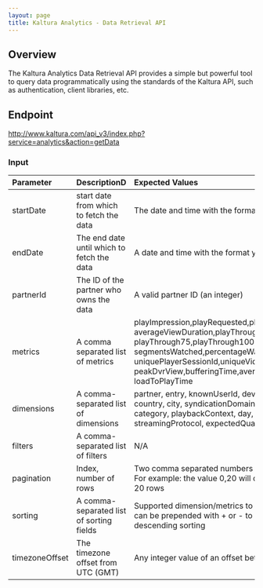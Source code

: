 ```yaml
---
layout: page
title: Kaltura Analytics - Data Retrieval API
---
```

## Overview
The Kaltura Analytics Data Retrieval API provides a simple but powerful tool to query data programmatically using the standards of the Kaltura API, such as authentication, client libraries, etc.

## Endpoint
http://www.kaltura.com/api_v3/index.php?service=analytics&action=getData

### Input


| Parameter     | DescriptionD     | Expected Values | Mandatory |
|:---|:---|:---|:---|
|startDate|	 start date from which to fetch the data|	The	date and time with the format yyyyMMdd-HH24:mi:ss| Yes |
|endDate |	The end date until which to fetch the data	|A date and time with the format yyyyMMdd-HH24:mi:ss | Yes|
|partnerId |	The ID of the partner who owns the data	| A valid partner ID (an integer) |Yes|
|metrics |	A comma separated list of metrics | playImpression,playRequested,play,estimatedMinutesWatched, averageViewDuration,playThrough25,playThrough50, playThrough75,playThrough100,playRatio,averageViewDropOff, segmentsWatched,percentageWatched,uniqueKnownUsers, uniquePlayerSessionId,uniqueVideos,view,dvrView,peakView, peakDvrView,bufferingTime,averageActualBitrate, loadToPlayTime | Yes|
|dimensions| 	A comma-separated list of dimensions |partner, entry, knownUserId, device, operatingSystem, browser, country, city, syndicationDomain, syndicationURL, application, category, playbackContext, day, hour, minute, 10sec, streamingProtocol, expectedQuality, uiConfID |No|
|filters |	A comma-separated list of filters |N/A |No |
|pagination|	Index, number of rows |Two comma separated numbers [i,n], such as i >= 0 and n > 0. For example: the value 0,20 will cause the API to return the first 20 rows | No|
|sorting |A comma-separated list of sorting fields |Supported dimension/metrics to sort the results by. Each field can be prepended with + or - to denote ascending or descending sorting | No |
|timezoneOffset	 |The timezone offset from UTC (GMT) |	Any integer value of an offset between UTC-12 and UTC+14 | No |

	
